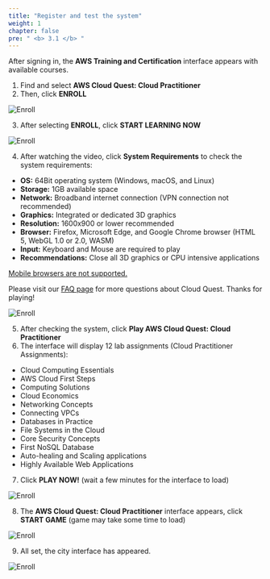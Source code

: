 ```yaml
---
title: "Register and test the system"
weight: 1
chapter: false
pre: " <b> 3.1 </b> "
---
```


After signing in, the **AWS Training and Certification** interface appears with available courses.

1. Find and select **AWS Cloud Quest: Cloud Practitioner**
2. Then, click **ENROLL**

![Enroll](/images/3-AWSCloudQuest/3.1-Enroll/01-Enrolll.png?width=90pc)

3. After selecting **ENROLL**, click **START LEARNING NOW**

![Enroll](/images/3-AWSCloudQuest/3.1-Enroll/02-Enrolll.png?width=90pc)

4. After watching the video, click **System Requirements** to check the system requirements:

- **OS:** 64Bit operating system (Windows, macOS, and Linux)  
- **Storage:** 1GB available space  
- **Network:** Broadband internet connection (VPN connection not recommended)  
- **Graphics:** Integrated or dedicated 3D graphics  
- **Resolution:** 1600x900 or lower recommended  
- **Browser:** Firefox, Microsoft Edge, and Google Chrome browser (HTML 5, WebGL 1.0 or 2.0, WASM)  
- **Input:** Keyboard and Mouse are required to play  
- **Recommendations:** Close all 3D graphics or CPU intensive applications  

[Mobile browsers are not supported.](#)

Please visit our [FAQ page](https://example.com) for more questions about Cloud Quest. Thanks for playing!

![Enroll](/images/3-AWSCloudQuest/3.1-Enroll/03-Enrolll.png?width=90pc)

5. After checking the system, click **Play AWS Cloud Quest: Cloud Practitioner**
6. The interface will display 12 lab assignments (Cloud Practitioner Assignments):

- Cloud Computing Essentials  
- AWS Cloud First Steps  
- Computing Solutions  
- Cloud Economics  
- Networking Concepts  
- Connecting VPCs  
- Databases in Practice  
- File Systems in the Cloud  
- Core Security Concepts  
- First NoSQL Database  
- Auto-healing and Scaling applications  
- Highly Available Web Applications  

7. Click **PLAY NOW!** (wait a few minutes for the interface to load)

![Enroll](/images/3-AWSCloudQuest/3.1-Enroll/04-Enrolll.png?width=90pc)

8. The **AWS Cloud Quest: Cloud Practitioner** interface appears, click **START GAME** (game may take some time to load)

![Enroll](/images/3-AWSCloudQuest/3.1-Enroll/05-Enrolll.png?width=90pc)

9. All set, the city interface has appeared.

![Enroll](/images/3-AWSCloudQuest/3.1-Enroll/06-Enrolll.png?width=90pc)
